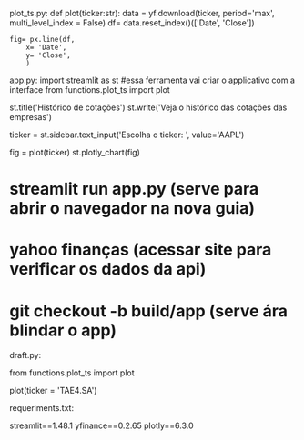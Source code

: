 plot_ts.py:
def plot(ticker:str):
    data = yf.download(ticker, period='max', multi_level_index = False)
    df= data.reset_index()(['Date', 'Close'])

    fig= px.line(df,
        x= 'Date',
        y= 'Close',
        )



app.py:
import streamlit as st
#essa ferramenta vai criar o applicativo com a interface
from functions.plot_ts import plot

st.title('Histórico de cotações')
st.write('Veja o histórico das cotações das empresas')

ticker = st.sidebar.text_input('Escolha o ticker: ', value='AAPL')

fig = plot(ticker)
st.plotly_chart(fig)

# streamlit run app.py (serve para abrir o navegador na nova guia)
# yahoo finanças (acessar site para verificar os dados da api)

# git checkout -b build/app (serve ára blindar o app)



draft.py:

from functions.plot_ts import plot

plot(ticker = 'TAE4.SA')



requeriments.txt:

streamlit==1.48.1
yfinance==0.2.65
plotly==6.3.0


